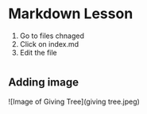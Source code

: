 # <h1> Markdown Lesson
1. Go to files chnaged
2. Click on index.md
3. Edit the file 

# <h2> Adding image
![Image of Giving Tree](giving tree.jpeg)
